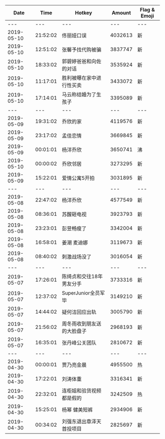 Date | Time | Hotkey | Amount | Flag & Emoji 
--- | --- | --- | --- | ---
--- | --- | --- | --- | ---
2019-05-10|21:52:02|佟丽娅口误|4032613|新 
2019-05-10|12:51:02|张馨予找代购被骗|3837747|新 
2019-05-10|18:33:02|郭碧婷爸爸和向佐的对话|3535924|新 
2019-05-10|11:17:01|胜利被曝在家中进行性买卖|3433072|新 
2019-05-10|17:14:01|马云称结婚为了生孩子|3395089|新 
--- | --- | --- | --- | ---
2019-05-09|19:31:02|乔欣的家|4119576|新 
2019-05-09|23:17:02|孟佳恋情|3669845|新 
2019-05-09|00:01:01|杨洋乔欣|3650741|沸 
2019-05-10|00:00:02|乔欣邻居|3273295|新 
2019-05-09|15:22:01|爱情公寓5开拍|3031895|新 
--- | --- | --- | --- | ---
2019-05-08|22:47:02|杨洋乔欣|4577549|新 
2019-05-08|08:36:01|苏醒砸电视|3923793|新 
2019-05-08|23:23:01|彭昱畅瘦了|3342004|新 
2019-05-08|16:58:01|姜潮 麦迪娜|3119673|新 
2019-05-08|08:40:02|刺激战场没了|3016054|新 
--- | --- | --- | --- | ---
2019-05-07|17:26:01|陈绮贞和交往18年男友分手|3733316|新 
2019-05-07|12:37:02|SuperJunior全员军毕|3149210|新 
2019-05-07|14:44:02|疑何洁回应出轨|3005790|新 
2019-05-07|21:56:02|周冬雨收到朋友送的大脸盘子|2968193|新 
2019-05-07|16:35:01|张丹峰公关团队|2810672|新 
--- | --- | --- | --- | ---
2019-04-30|00:00:01|贾乃亮金晨|4955500|热 
2019-04-30|17:22:01|刘涛体重|3316341|新 
2019-04-30|22:32:01|连柜姐和验货视频都是假的|3242509|热 
2019-04-30|15:25:01|杨幂 健美短裤|2934906|新 
2019-04-30|00:34:02|刘强东退出章泽天首投项目|2825697|新 

